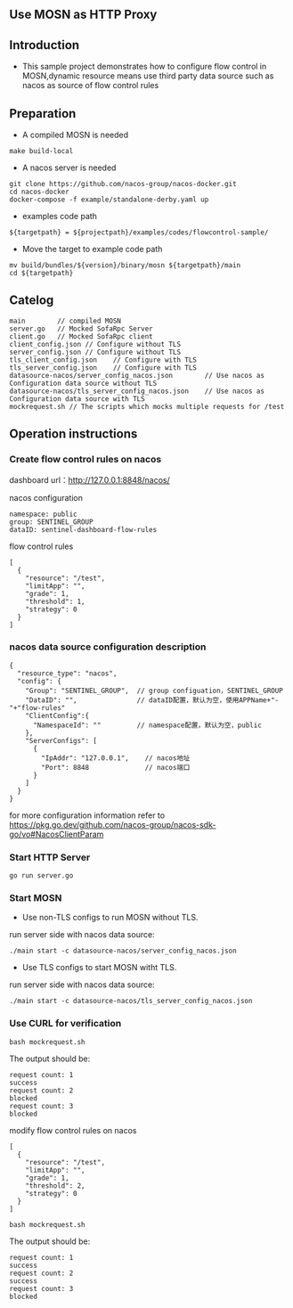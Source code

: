## Use MOSN as HTTP Proxy

## Introduction

+ This sample project demonstrates how to configure flow control in MOSN,dynamic resource means use third party data source such as nacos as source of flow control rules
 
## Preparation

+ A compiled MOSN is needed
```
make build-local
```

+ A nacos server is needed
```
git clone https://github.com/nacos-group/nacos-docker.git
cd nacos-docker
docker-compose -f example/standalone-derby.yaml up
```

+ examples code path

```
${targetpath} = ${projectpath}/examples/codes/flowcontrol-sample/
```

+ Move the target to example code path

```
mv build/bundles/${version}/binary/mosn ${targetpath}/main
cd ${targetpath}

```

## Catelog

```
main        // compiled MOSN
server.go   // Mocked SofaRpc Server
client.go   // Mocked SofaRpc client
client_config.json // Configure without TLS
server_config.json // Configure without TLS
tls_client_config.json    // Configure with TLS
tls_server_config.json    // Configure with TLS
datasource-nacos/server_config_nacos.json        // Use nacos as Configuration data source without TLS
datasource-nacos/tls_server_config_nacos.json    // Use nacos as Configuration data source with TLS
mockrequest.sh // The scripts which mocks multiple requests for /test
```

## Operation instructions

### Create flow control rules on nacos

dashboard url：http://127.0.0.1:8848/nacos/

nacos configuration
```
namespace: public
group: SENTINEL_GROUP
dataID: sentinel-dashboard-flow-rules
```

flow control rules
```
[
  {
    "resource": "/test",
    "limitApp": "",
    "grade": 1,
    "threshold": 1,
    "strategy": 0
  }
]
```

### nacos data source configuration description
```
{
  "resource_type": "nacos",
  "config": {
    "Group": "SENTINEL_GROUP",  // group configuation，SENTINEL_GROUP
    "DataID": "",               // dataID配置，默认为空，使用APPName+"-"+"flow-rules"
    "ClientConfig":{
      "NamespaceId": ""         // namespace配置，默认为空，public
    },
    "ServerConfigs": [
      {
        "IpAddr": "127.0.0.1",    // nacos地址
        "Port": 8848              // nacos端口
      }
    ]
  }
}
```
for more configuration information refer to https://pkg.go.dev/github.com/nacos-group/nacos-sdk-go/vo#NacosClientParam

### Start HTTP Server 

```
go run server.go
```

### Start MOSN

+ Use non-TLS configs to run MOSN without TLS.

run server side with nacos data source:
```
./main start -c datasource-nacos/server_config_nacos.json
```

+ Use TLS configs to start MOSN witht TLS.

run server side with nacos data source:
```
./main start -c datasource-nacos/tls_server_config_nacos.json
```

### Use CURL for verification

```
bash mockrequest.sh
```

The output should be:

```text
request count: 1
success
request count: 2
blocked
request count: 3
blocked
```

modify flow control rules on nacos

```
[
  {
    "resource": "/test",
    "limitApp": "",
    "grade": 1,
    "threshold": 2,
    "strategy": 0
  }
]
```

```
bash mockrequest.sh
```

The output should be:

```text
request count: 1
success
request count: 2
success
request count: 3
blocked
```
